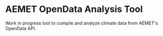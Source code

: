  # AEMET OpenData Analysis Tool

Work in progress tool to compile and analyze climate data from AEMET's OpenData API.

